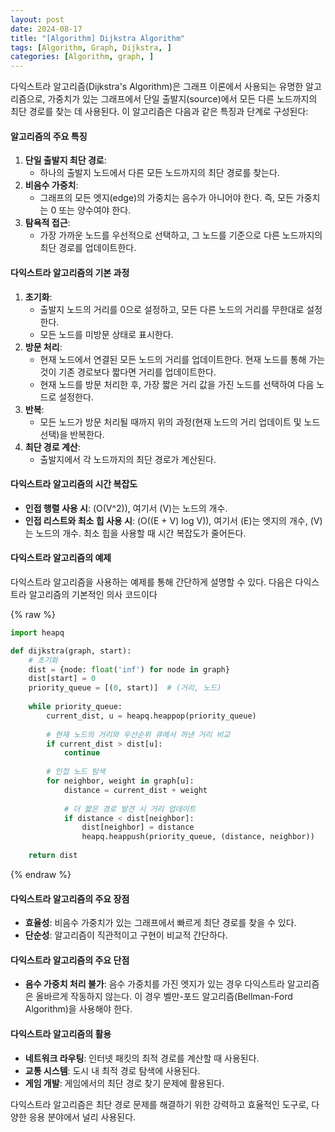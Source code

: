 ```yaml
---
layout: post
date: 2024-08-17
title: "[Algorithm] Dijkstra Algorithm"
tags: [Algorithm, Graph, Dijkstra, ]
categories: [Algorithm, graph, ]
---
```



다익스트라 알고리즘(Dijkstra's Algorithm)은 그래프 이론에서 사용되는 유명한 알고리즘으로, 가중치가 있는 그래프에서 단일 출발지(source)에서 모든 다른 노드까지의 최단 경로를 찾는 데 사용된다. 이 알고리즘은 다음과 같은 특징과 단계로 구성된다:


#### 알고리즘의 주요 특징

1. **단일 출발지 최단 경로**:
	- 하나의 출발지 노드에서 다른 모든 노드까지의 최단 경로를 찾는다.
2. **비음수 가중치**:
	- 그래프의 모든 엣지(edge)의 가중치는 음수가 아니어야 한다. 즉, 모든 가중치는 0 또는 양수여야 한다.
3. **탐욕적 접근**:
	- 가장 가까운 노드를 우선적으로 선택하고, 그 노드를 기준으로 다른 노드까지의 최단 경로를 업데이트한다.

#### 다익스트라 알고리즘의 기본 과정

1. **초기화**:
	- 출발지 노드의 거리를 0으로 설정하고, 모든 다른 노드의 거리를 무한대로 설정한다.
	- 모든 노드를 미방문 상태로 표시한다.
2. **방문 처리**:
	- 현재 노드에서 연결된 모든 노드의 거리를 업데이트한다. 현재 노드를 통해 가는 것이 기존 경로보다 짧다면 거리를 업데이트한다.
	- 현재 노드를 방문 처리한 후, 가장 짧은 거리 값을 가진 노드를 선택하여 다음 노드로 설정한다.
3. **반복**:
	- 모든 노드가 방문 처리될 때까지 위의 과정(현재 노드의 거리 업데이트 및 노드 선택)을 반복한다.
4. **최단 경로 계산**:
	- 출발지에서 각 노드까지의 최단 경로가 계산된다.

#### 다익스트라 알고리즘의 시간 복잡도

- **인접 행렬 사용 시**: (O(V^2)), 여기서 (V)는 노드의 개수.
- **인접 리스트와 최소 힙 사용 시**: (O((E + V) log V)), 여기서 (E)는 엣지의 개수, (V)는 노드의 개수. 최소 힙을 사용할 때 시간 복잡도가 줄어든다.

#### 다익스트라 알고리즘의 예제


다익스트라 알고리즘을 사용하는 예제를 통해 간단하게 설명할 수 있다. 다음은 다익스트라 알고리즘의 기본적인 의사 코드이다



{% raw %}
```python
import heapq

def dijkstra(graph, start):
    # 초기화
    dist = {node: float('inf') for node in graph}
    dist[start] = 0
    priority_queue = [(0, start)]  # (거리, 노드)
    
    while priority_queue:
        current_dist, u = heapq.heappop(priority_queue)
        
        # 현재 노드의 거리와 우선순위 큐에서 꺼낸 거리 비교
        if current_dist > dist[u]:
            continue
        
        # 인접 노드 탐색
        for neighbor, weight in graph[u]:
            distance = current_dist + weight
            
            # 더 짧은 경로 발견 시 거리 업데이트
            if distance < dist[neighbor]:
                dist[neighbor] = distance
                heapq.heappush(priority_queue, (distance, neighbor))
    
    return dist
```
{% endraw %}



#### 다익스트라 알고리즘의 주요 장점

- **효율성**: 비음수 가중치가 있는 그래프에서 빠르게 최단 경로를 찾을 수 있다.
- **단순성**: 알고리즘이 직관적이고 구현이 비교적 간단하다.

#### 다익스트라 알고리즘의 주요 단점

- **음수 가중치 처리 불가**: 음수 가중치를 가진 엣지가 있는 경우 다익스트라 알고리즘은 올바르게 작동하지 않는다. 이 경우 벨만-포드 알고리즘(Bellman-Ford Algorithm)을 사용해야 한다.

#### 다익스트라 알고리즘의 활용

- **네트워크 라우팅**: 인터넷 패킷의 최적 경로를 계산할 때 사용된다.
- **교통 시스템**: 도시 내 최적 경로 탐색에 사용된다.
- **게임 개발**: 게임에서의 최단 경로 찾기 문제에 활용된다.

다익스트라 알고리즘은 최단 경로 문제를 해결하기 위한 강력하고 효율적인 도구로, 다양한 응용 분야에서 널리 사용된다.

